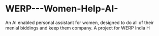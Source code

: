 # WERP---Women-Help-AI-
An AI enabled personal assistant for women, designed to do all of their menial biddings and keep them company. A project for WERP India
H
